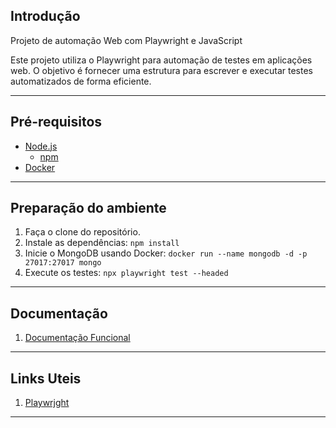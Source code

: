 ## Introdução
Projeto de automação Web com Playwright e JavaScript

Este projeto utiliza o Playwright para automação de testes em aplicações web. O objetivo é fornecer uma estrutura para escrever e executar testes automatizados de forma eficiente.
***

## Pré-requisitos
- [Node.js](https://nodejs.org/en)
  - [npm](https://www.npmjs.com/)
- [Docker](https://www.docker.com/)
***

## Preparação do ambiente
1. Faça o clone do repositório.
2. Instale as dependências: `npm install`
4. Inicie o MongoDB usando Docker: `docker run --name mongodb -d -p 27017:27017 mongo`
5. Execute os testes: `npx playwright test --headed`
***

## Documentação
1. [Documentação Funcional](DOCUMENTAÇÃO-FUNCIONAL.md)
***

## Links Uteis
1. [Playwrjght](https://playwright.dev/)
***
